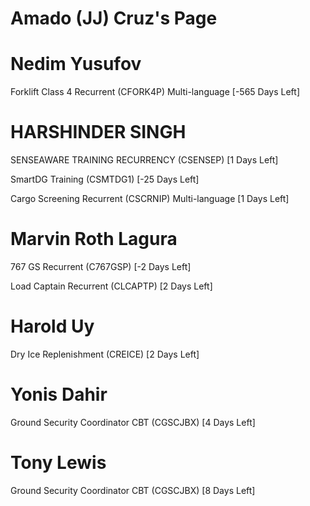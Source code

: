 # Amado (JJ) Cruz's Page




# Nedim Yusufov


Forklift Class 4 Recurrent (CFORK4P) Multi-language [-565 Days Left]



# HARSHINDER SINGH


SENSEAWARE TRAINING RECURRENCY (CSENSEP) [1 Days Left]

SmartDG Training (CSMTDG1) [-25 Days Left]

Cargo Screening Recurrent (CSCRNIP) Multi-language [1 Days Left]



# Marvin Roth Lagura


767 GS Recurrent (C767GSP) [-2 Days Left]

Load Captain Recurrent (CLCAPTP) [2 Days Left]



# Harold Uy


Dry Ice Replenishment (CREICE) [2 Days Left]



# Yonis Dahir


Ground Security Coordinator CBT (CGSCJBX) [4 Days Left]



# Tony Lewis


Ground Security Coordinator CBT (CGSCJBX) [8 Days Left]



